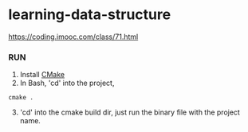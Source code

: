 # learning-data-structure
https://coding.imooc.com/class/71.html

### RUN
1. Install [CMake](https://cmake.org/download/)
2. In Bash, 'cd' into the project,
```
cmake .
```
3. 'cd' into the cmake build dir, just run the binary file with the project name.
